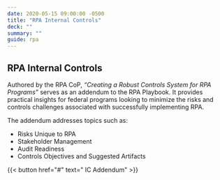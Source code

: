 ```yaml
---
date: 2020-05-15 09:00:00 -0500
title: "RPA Internal Controls"
deck: ""
summary: ""
guide: rpa
---
```

## RPA Internal Controls

Authored by the RPA CoP, *“Creating a Robust Controls System for RPA Programs”* serves as an addendum to the RPA Playbook. It provides practical insights for federal programs looking to minimize the risks and controls challenges associated with successfully implementing RPA.

The addendum addresses topics such as:

-   Risks Unique to RPA
-   Stakeholder Management
-   Audit Readiness
-   Controls Objectives and Suggested Artifacts

{{< button href="#" text=" IC Addendum" >}}

